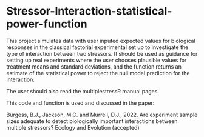# Stressor-Interaction-statistical-power-function

This project simulates data with user inputed expected values for biological responses in the classical factorial experimental set up to investigate the type of interaction between two stressors. It should be used as guidance for setting up real experiments where the user chooses plausible values for treatment means and standard deviations, and the function returns an estimate of the statistical power to reject the null model prediction for the interaction.

The user should also read the multiplestressR manual pages.

This code and function is used and discussed in the paper: 

Burgess, B.J., Jackson, M.C. and Murrell, D.J., 2022. Are experiment sample sizes adequate to detect biologically important interactions between multiple stressors? Ecology and Evolution (accepted)

